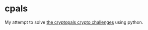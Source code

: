 # cpals

My attempt to solve [the cryptopals crypto challenges](https://cryptopals.com/) using python.




